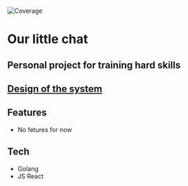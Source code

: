 ![Coverage][coverage_badge]

# Our little chat
## Personal project for training hard skills

## [Design of the system](https://github.com/vr009/highload_chat_design)

## Features

- No fetures for now

## Tech

- Golang 
- JS React
<!-- Coverage Comment:Begin -->
[coverage_badge]: https://img.shields.io/badge/Coverage-32%25-yellow.svg?style=flat
<!-- Coverage Comment:End -->
